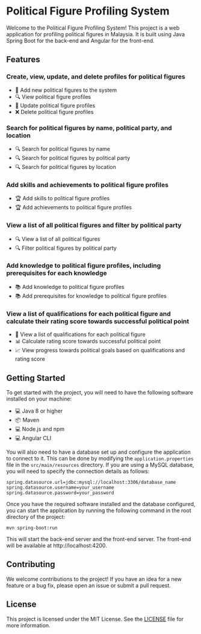 # Political Figure Profiling System

Welcome to the Political Figure Profiling System! This project is a web application for profiling political figures in Malaysia. It is built using Java Spring Boot for the back-end and Angular for the front-end.

## Features

### Create, view, update, and delete profiles for political figures
- 📝 Add new political figures to the system
- 🔍 View political figure profiles
- 📝 Update political figure profiles
- ❌ Delete political figure profiles

### Search for political figures by name, political party, and location
- 🔍 Search for political figures by name
- 🔍 Search for political figures by political party
- 🔍 Search for political figures by location

### Add skills and achievements to political figure profiles
- 🏆 Add skills to political figure profiles
- 🏆 Add achievements to political figure profiles

### View a list of all political figures and filter by political party
- 🔍 View a list of all political figures
- 🔍 Filter political figures by political party

### Add knowledge to political figure profiles, including prerequisites for each knowledge
- 📚 Add knowledge to political figure profiles
- 📚 Add prerequisites for knowledge to political figure profiles

### View a list of qualifications for each political figure and calculate their rating score towards successful political point
- 📜 View a list of qualifications for each political figure
- 📊 Calculate rating score towards successful political point
- 📈 View progress towards political goals based on qualifications and rating score


## Getting Started

To get started with the project, you will need to have the following software installed on your machine:

- 💻 Java 8 or higher
- 📦 Maven
- 💻 Node.js and npm
- 💻 Angular CLI


You will also need to have a database set up and configure the application to connect to it. This can be done by modifying the `application.properties` file in the `src/main/resources` directory. If you are using a MySQL database, you will need to specify the connection details as follows:

    spring.datasource.url=jdbc:mysql://localhost:3306/database_name
    spring.datasource.username=your_username
    spring.datasource.password=your_password

Once you have the required software installed and the database configured, you can start the application by running the following command in the root directory of the project:

    mvn spring-boot:run

This will start the back-end server and the front-end server. The front-end will be available at http://localhost:4200.

## Contributing

We welcome contributions to the project! If you have an idea for a new feature or a bug fix, please open an issue or submit a pull request.

## License

This project is licensed under the MIT License. See the [LICENSE](LICENSE) file for more information.